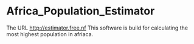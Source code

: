 # Africa_Population_Estimator
The URL http://estimator.free.nf   This software is build for calculating the most highest population in afriaca.
